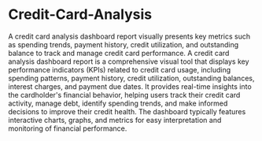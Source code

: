 # Credit-Card-Analysis
 A credit card analysis dashboard report visually presents key metrics such as spending trends, payment history, credit utilization, and outstanding balance to track and manage credit card performance.
A credit card analysis dashboard report is a comprehensive visual tool that displays key performance indicators (KPIs) related to credit card usage, including spending patterns, payment history, credit utilization, outstanding balances, interest charges, and payment due dates. It provides real-time insights into the cardholder's financial behavior, helping users track their credit card activity, manage debt, identify spending trends, and make informed decisions to improve their credit health. The dashboard typically features interactive charts, graphs, and metrics for easy interpretation and monitoring of financial performance.
